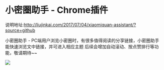 # 小密圈助手 - Chrome插件

说明地址:http://liujinkai.com/2017/07/04/xiaomiquan-assistant/?source=github

小密圈助手 - PC端用户浏览小密圈时，有很多值得阅读的分享链接，小密圈助手能快速浏览文中链接，并可进入相应主题
后续会增加自动滚动、按点赞排行等功能，敬请期待~~

![](http://7u2qrr.com1.z0.glb.clouddn.com/2017-07-04-1280x800.png?imageView2/2/w/800)
